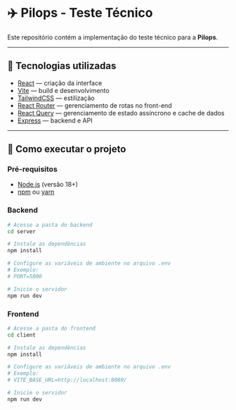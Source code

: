 # ✈️ Pilops - Teste Técnico

Este repositório contém a implementação do teste técnico para a **Pilops**.  

---

## 📌 Tecnologias utilizadas

- [React](https://react.dev/) — criação da interface
- [Vite](https://vitejs.dev/) — build e desenvolvimento
- [TailwindCSS](https://tailwindcss.com/) — estilização
- [React Router](https://reactrouter.com/) — gerenciamento de rotas no front-end
- [React Query](https://tanstack.com/query/latest) — gerenciamento de estado assíncrono e cache de dados
- [Express](https://expressjs.com/) — backend e API


---

## 🚀 Como executar o projeto

### Pré-requisitos
- [Node.js](https://nodejs.org/) (versão 18+)
- [npm](https://www.npmjs.com/) ou [yarn](https://yarnpkg.com/)

### Backend
```bash
# Acesse a pasta do backend
cd server

# Instale as dependências
npm install

# Configure as variáveis de ambiente no arquivo .env
# Exemplo:
# PORT=5000

# Inicie o servidor
npm run dev
```

### Frontend
```bash
# Acesse a pasta do frontend
cd client

# Instale as dependências
npm install

# Configure as variáveis de ambiente no arquivo .env
# Exemplo:
# VITE_BASE_URL=http://localhost:8080/

# Inicie o servidor
npm run dev
